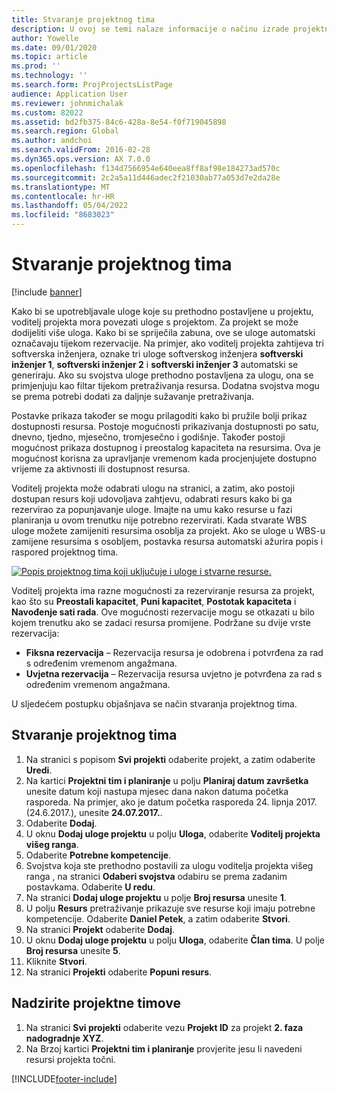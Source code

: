 ```yaml
---
title: Stvaranje projektnog tima
description: U ovoj se temi nalaze informacije o načinu izrade projektnih timova i upravljanja njima.
author: Yowelle
ms.date: 09/01/2020
ms.topic: article
ms.prod: ''
ms.technology: ''
ms.search.form: ProjProjectsListPage
audience: Application User
ms.reviewer: johnmichalak
ms.custom: 82022
ms.assetid: bd2fb375-84c6-428a-8e54-f0f719045898
ms.search.region: Global
ms.author: andchoi
ms.search.validFrom: 2016-02-28
ms.dyn365.ops.version: AX 7.0.0
ms.openlocfilehash: f134d7566954e640eea8ff8af98e184273ad570c
ms.sourcegitcommit: 2c2a5a11d446adec2f21030ab77a053d7e2da28e
ms.translationtype: MT
ms.contentlocale: hr-HR
ms.lasthandoff: 05/04/2022
ms.locfileid: "8683023"
---
```

# <a name="create-a-project-team"></a>Stvaranje projektnog tima

[!include [banner](../includes/banner.md)]

Kako bi se upotrebljavale uloge koje su prethodno postavljene u projektu, voditelj projekta mora povezati uloge s projektom. Za projekt se može dodijeliti više uloga. Kako bi se spriječila zabuna, ove se uloge automatski označavaju tijekom rezervacije. Na primjer, ako voditelj projekta zahtijeva tri softverska inženjera, oznake tri uloge softverskog inženjera **softverski inženjer 1**, **softverski inženjer 2** i **softverski inženjer 3** automatski se generiraju. Ako su svojstva uloge prethodno postavljena za ulogu, ona se primjenjuju kao filtar tijekom pretraživanja resursa. Dodatna svojstva mogu se prema potrebi dodati za daljnje sužavanje pretraživanja.

Postavke prikaza također se mogu prilagoditi kako bi pružile bolji prikaz dostupnosti resursa. Postoje mogućnosti prikazivanja dostupnosti po satu, dnevno, tjedno, mjesečno, tromjesečno i godišnje. Također postoji mogućnost prikaza dostupnog i preostalog kapaciteta na resursima. Ova je mogućnost korisna za upravljanje vremenom kada procjenjujete dostupno vrijeme za aktivnosti ili dostupnost resursa.

Voditelj projekta može odabrati ulogu na stranici, a zatim, ako postoji dostupan resurs koji udovoljava zahtjevu, odabrati resurs kako bi ga rezervirao za popunjavanje uloge. Imajte na umu kako resurse u fazi planiranja u ovom trenutku nije potrebno rezervirati. Kada stvarate WBS uloge možete zamijeniti resursima osoblja za projekt. Ako se uloge u WBS-u zamijene resursima s osobljem, postavka resursa automatski ažurira popis i raspored projektnog tima.

[![Popis projektnog tima koji uključuje i uloge i stvarne resurse.](./media/projectresourcing03-1024x368.jpg)](./media/projectresourcing03.jpg) 

Voditelj projekta ima razne mogućnosti za rezerviranje resursa za projekt, kao što su **Preostali kapacitet**, **Puni kapacitet**, **Postotak kapaciteta** i **Navođenje sati rada**. Ove mogućnosti rezervacije mogu se otkazati u bilo kojem trenutku ako se zadaci resursa promijene. Podržane su dvije vrste rezervacija:

- **Fiksna rezervacija** – Rezervacija resursa je odobrena i potvrđena za rad s određenim vremenom angažmana.
- **Uvjetna rezervacija** – Rezervacija resursa uvjetno je potvrđena za rad s određenim vremenom angažmana.

U sljedećem postupku objašnjava se način stvaranja projektnog tima.

## <a name="create-a-project-team"></a>Stvaranje projektnog tima

1. Na stranici s popisom **Svi projekti** odaberite projekt, a zatim odaberite **Uredi**.
2. Na kartici **Projektni tim i planiranje** u polju **Planiraj datum završetka** unesite datum koji nastupa mjesec dana nakon datuma početka rasporeda. Na primjer, ako je datum početka rasporeda 24. lipnja 2017. (24.6.2017.), unesite **24.07.2017.**.
3. Odaberite **Dodaj**.
4. U oknu **Dodaj uloge projektu** u polju **Uloga**, odaberite **Voditelj projekta višeg ranga**.
5. Odaberite **Potrebne kompetencije**.
6. Svojstva koja ste prethodno postavili za ulogu voditelja projekta višeg ranga , na stranici **Odaberi svojstva** odabiru se prema zadanim postavkama. Odaberite **U redu**.
7. Na stranici **Dodaj uloge projektu** u polje **Broj resursa** unesite **1**.
8. U polju **Resurs** pretraživanje prikazuje sve resurse koji imaju potrebne kompetencije. Odaberite **Daniel Petek**, a zatim odaberite **Stvori**.
9. Na stranici **Projekt** odaberite **Dodaj**.
10. U oknu **Dodaj uloge projektu** u polju **Uloga**, odaberite **Član tima**. U polje **Broj resursa** unesite **5**.
11. Kliknite **Stvori**.
12. Na stranici **Projekti** odaberite **Popuni resurs**.

## <a name="monitor-project-teams"></a>Nadzirite projektne timove
1. Na stranici **Svi projekti** odaberite vezu **Projekt ID** za projekt **2. faza nadogradnje XYZ**.
2. Na Brzoj kartici **Projektni tim i planiranje** provjerite jesu li navedeni resursi projekta točni.


[!INCLUDE[footer-include](../includes/footer-banner.md)]